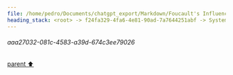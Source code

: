 ```yaml
---
file: /home/pedro/Documents/chatgpt_export/Markdown/Foucault's Influence in Humanities.md
heading_stack: <root> -> f24fa329-4fa6-4e81-90ad-7a7644251abf -> System -> 1f3b43bb-83b7-435a-b058-b8ceeece1862 -> System -> aaa26c41-3275-423c-a8bd-3a34c62d9955 -> User -> 7776b4c7-848d-4588-944b-6a7ff58673d8 -> Assistant -> aaa2f495-7b6b-47e1-a352-c902439bfdbd -> User -> d546338d-e7d5-4534-9a4d-224b0a02ffa6 -> Assistant -> aaa2117f-fb4b-4dd4-a6ca-17266c48425e -> User -> 7f415d9d-ae29-429a-8851-a90f7dc5b178 -> Assistant -> aaa24bbe-a72e-429e-aa99-f2e180763cfa -> User -> 850d1e8f-4715-416b-b369-59e0b76c5e80 -> Assistant -> aaa2113a-d870-4212-8758-573fbb03721f -> User -> f75679a1-0c71-4a54-bb70-fd60fe89c9ea -> Assistant -> aaa22909-eff4-49ae-8266-19aa90e81cfa -> User -> d7ed5d5b-fe4f-4a7e-bff8-6a0cc498cf12 -> Assistant -> aaa27032-081c-4583-a39d-674c3ee79026
---
```

###### aaa27032-081c-4583-a39d-674c3ee79026
[parent ⬆️](#d7ed5d5b-fe4f-4a7e-bff8-6a0cc498cf12)
